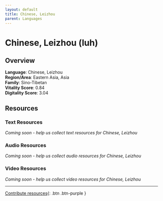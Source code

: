 ```yaml
---
layout: default
title: Chinese, Leizhou
parent: Languages
---
```


# Chinese, Leizhou (luh)

## Overview

**Language**: Chinese, Leizhou  
**Region/Area**: Eastern Asia, Asia  
**Family**: Sino-Tibetan  
**Vitality Score**: 0.84  
**Digitality Score**: 3.04  

## Resources

### Text Resources
*Coming soon - help us collect text resources for Chinese, Leizhou*

### Audio Resources
*Coming soon - help us collect audio resources for Chinese, Leizhou*

### Video Resources
*Coming soon - help us collect video resources for Chinese, Leizhou*

---

[Contribute resources](https://fairtrain.github.io/){: .btn .btn-purple }
